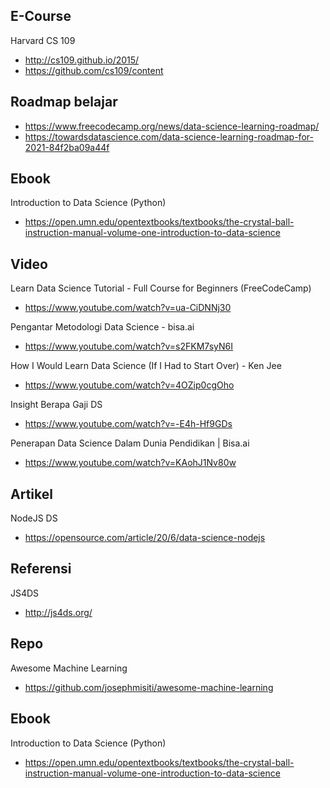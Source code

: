 ## E-Course

Harvard CS 109
- http://cs109.github.io/2015/
- https://github.com/cs109/content

## Roadmap belajar

- https://www.freecodecamp.org/news/data-science-learning-roadmap/
- https://towardsdatascience.com/data-science-learning-roadmap-for-2021-84f2ba09a44f

## Ebook

Introduction to Data Science (Python)
- https://open.umn.edu/opentextbooks/textbooks/the-crystal-ball-instruction-manual-volume-one-introduction-to-data-science

## Video

Learn Data Science Tutorial - Full Course for Beginners (FreeCodeCamp)
- https://www.youtube.com/watch?v=ua-CiDNNj30

Pengantar Metodologi Data Science - bisa.ai
- https://www.youtube.com/watch?v=s2FKM7syN6I

How I Would Learn Data Science (If I Had to Start Over) - Ken Jee
- https://www.youtube.com/watch?v=4OZip0cgOho

Insight Berapa Gaji DS
- https://www.youtube.com/watch?v=-E4h-Hf9GDs

Penerapan Data Science Dalam Dunia Pendidikan | Bisa.ai
- https://www.youtube.com/watch?v=KAohJ1Nv80w

## Artikel

NodeJS DS

- https://opensource.com/article/20/6/data-science-nodejs

## Referensi

JS4DS

- http://js4ds.org/

## Repo

Awesome Machine Learning

- https://github.com/josephmisiti/awesome-machine-learning

## Ebook

Introduction to Data Science (Python)
- https://open.umn.edu/opentextbooks/textbooks/the-crystal-ball-instruction-manual-volume-one-introduction-to-data-science
